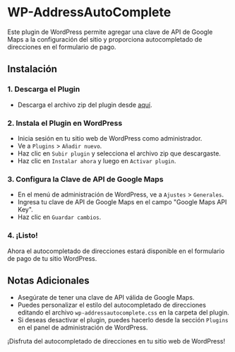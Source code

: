 # WP-AddressAutoComplete

Este plugin de WordPress permite agregar una clave de API de Google Maps a la configuración del sitio y proporciona autocompletado de direcciones en el formulario de pago.

## Instalación

### 1. Descarga el Plugin

- Descarga el archivo zip del plugin desde [aquí](/CarrilloJhonatan/WP-AddressAutoComplete/archive/refs/heads/main.zip).

### 2. Instala el Plugin en WordPress

- Inicia sesión en tu sitio web de WordPress como administrador.
- Ve a `Plugins` > `Añadir nuevo`.
- Haz clic en `Subir plugin` y selecciona el archivo zip que descargaste.
- Haz clic en `Instalar ahora` y luego en `Activar plugin`.

### 3. Configura la Clave de API de Google Maps

- En el menú de administración de WordPress, ve a `Ajustes` > `Generales`.
- Ingresa tu clave de API de Google Maps en el campo "Google Maps API Key".
- Haz clic en `Guardar cambios`.

### 4. ¡Listo!

Ahora el autocompletado de direcciones estará disponible en el formulario de pago de tu sitio WordPress.

## Notas Adicionales

- Asegúrate de tener una clave de API válida de Google Maps.
- Puedes personalizar el estilo del autocompletado de direcciones editando el archivo `wp-addressautocomplete.css` en la carpeta del plugin.
- Si deseas desactivar el plugin, puedes hacerlo desde la sección `Plugins` en el panel de administración de WordPress.

¡Disfruta del autocompletado de direcciones en tu sitio web de WordPress!
